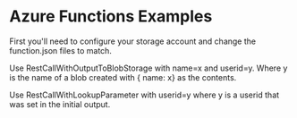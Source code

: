 # Azure Functions Examples

First you'll need to configure your storage account and change the function.json files to match.

Use RestCallWithOutputToBlobStorage with name=x and userid=y.  Where y is the name of a blob created with  { name: x} as the contents.

Use RestCallWithLookupParameter with userid=y where y is a userid that was set in the initial output.
